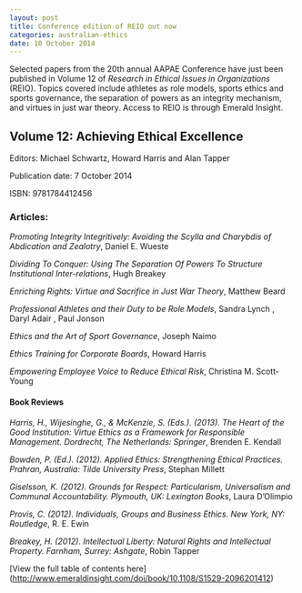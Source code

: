 ```yaml
---
layout: post
title: Conference edition of REIO out now
categories: australian-ethics
date: 10 October 2014
---
```


Selected papers from the 20th annual AAPAE Conference have just been published in Volume 12 of *Research in Ethical Issues in Organizations* (REIO). Topics covered include athletes as role models, sports ethics and sports governance, the separation of powers as an integrity mechanism, and virtues in just war theory. Access to REIO is through Emerald Insight. 

## Volume 12: Achieving Ethical Excellence

Editors: Michael Schwartz, Howard Harris and Alan Tapper 

Publication date: 7 October 2014 

ISBN: 9781784412456 

### Articles:
*Promoting Integrity Integritively: Avoiding the Scylla and Charybdis of Abdication and Zealotry*, Daniel E. Wueste 

*Dividing To Conquer: Using The Separation Of Powers To Structure Institutional Inter-relations*, Hugh Breakey

*Enriching Rights: Virtue and Sacrifice in Just War Theory*, Matthew Beard

*Professional Athletes and their Duty to be Role Models*, Sandra Lynch , Daryl Adair , Paul Jonson 

*Ethics and the Art of Sport Governance*, Joseph Naimo 

*Ethics Training for Corporate Boards*, Howard Harris 

*Empowering Employee Voice to Reduce Ethical Risk*, Christina M. Scott-Young 

#### Book Reviews 
*Harris, H., Wijesinghe, G., & McKenzie, S. (Eds.). (2013). The Heart of the Good Institution: Virtue Ethics as a Framework for Responsible Management. Dordrecht, The Netherlands: Springer*, Brenden E. Kendall 

*Bowden, P. (Ed.). (2012). Applied Ethics: Strengthening Ethical Practices. Prahran, Australia: Tilde University Press*, Stephan Millett 

*Giselsson, K. (2012). Grounds for Respect: Particularism, Universalism and Communal Accountability. Plymouth, UK: Lexington Books*, Laura D’Olimpio 

*Provis, C. (2012). Individuals, Groups and Business Ethics. New York, NY: Routledge*, R. E. Ewin 

*Breakey, H. (2012). Intellectual Liberty: Natural Rights and Intellectual Property. Farnham, Surrey: Ashgate*, Robin Tapper 

[View the full table of contents here] (http://www.emeraldinsight.com/doi/book/10.1108/S1529-2096201412)
